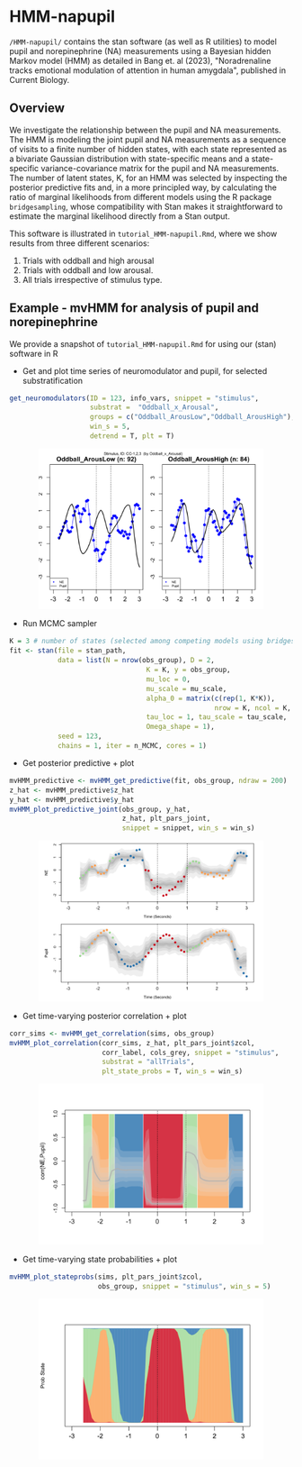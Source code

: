 # HMM-napupil

`/HMM-napupil/` contains the stan software (as well as R utilities) to model pupil and norepinephrine (NA) measurements using a Bayesian hidden Markov model (HMM) as detailed in Bang et. al (2023), "Noradrenaline tracks emotional modulation of attention in human amygdala", published in Current Biology. 

## Overview

We investigate the relationship between the pupil and NA measurements. The HMM is modeling the joint pupil and NA measurements as a sequence of visits to a finite number
of hidden states, with each state represented as a bivariate Gaussian distribution with state-specific means and a state-specific variance-covariance matrix for the pupil and NA measurements. 
The number of latent states, K, for an HMM was selected by inspecting the posterior predictive fits and, in a more principled way, by calculating the ratio of marginal likelihoods from different models using the R package `bridgesampling`, whose compatibility with Stan makes it straightforward to estimate the marginal likelihood directly from a Stan output. 


This software is illustrated in `tutorial_HMM-napupil.Rmd`, where we show results from three different scenarios: 

1) Trials with oddball and high arousal
2) Trials with oddball and low arousal.
3) All trials irrespective of stimulus type. 


## Example - mvHMM for analysis of pupil and norepinephrine

We provide a snapshot of  `tutorial_HMM-napupil.Rmd` for using our (stan) software in R 


* Get and plot time series of neuromodulator and pupil, for selected substratification 
```r
get_neuromodulators(ID = 123, info_vars, snippet = "stimulus",
                    substrat =  "Oddball_x_Arousal",
                    groups = c("Oddball_ArousLow","Oddball_ArousHigh"), 
                    win_s = 5,
                    detrend = T, plt = T)

```
<p align="center">
<img src="https://github.com/Beniamino92/mvHMM/blob/main/figures/data_substrat.png" width="400" heigth="170"/> 
</p>

* Run MCMC sampler
```r
K = 3 # number of states (selected among competing models using bridgesampling)
fit <- stan(file = stan_path,
            data = list(N = nrow(obs_group), D = 2, 
                                  K = K, y = obs_group, 
                                  mu_loc = 0,
                                  mu_scale = mu_scale, 
                                  alpha_0 = matrix(c(rep(1, K*K)), 
                                                   nrow = K, ncol = K, byrow = TRUE),
                                  tau_loc = 1, tau_scale = tau_scale,
                                  Omega_shape = 1),  
            seed = 123, 
            chains = 1, iter = n_MCMC, cores = 1)
```

* Get posterior predictive + plot
```r
mvHMM_predictive <- mvHMM_get_predictive(fit, obs_group, ndraw = 200)
z_hat <- mvHMM_predictive$z_hat
y_hat <- mvHMM_predictive$y_hat
mvHMM_plot_predictive_joint(obs_group, y_hat,
                            z_hat, plt_pars_joint,
                            snippet = snippet, win_s = win_s)
```
<p align="center">
<img src="https://github.com/Beniamino92/mvHMM/blob/main/figures/OddballLowArousal_postpred-1.png" width="400" heigth="170"/> 
</p>

* Get time-varying posterior correlation + plot
```r
corr_sims <- mvHMM_get_correlation(sims, obs_group)
mvHMM_plot_correlation(corr_sims, z_hat, plt_pars_joint$zcol,
                       corr_label, cols_grey, snippet = "stimulus",
                       substrat = "allTrials",
                       plt_state_probs = T, win_s = win_s)
```
<p align="center">
<img src="https://github.com/Beniamino92/mvHMM/blob/main/figures/OddballLowArousal_correlation-1.png" width="400" heigth="170"/> 
</p>

* Get time-varying state probabilities + plot
```r
mvHMM_plot_stateprobs(sims, plt_pars_joint$zcol,
                      obs_group, snippet = "stimulus", win_s = 5)
```
<p align="center">
<img src="https://github.com/Beniamino92/mvHMM/blob/main/figures/OddballLowArousal_stateprob-1.png" width="400" heigth="170"/> 
</p>

